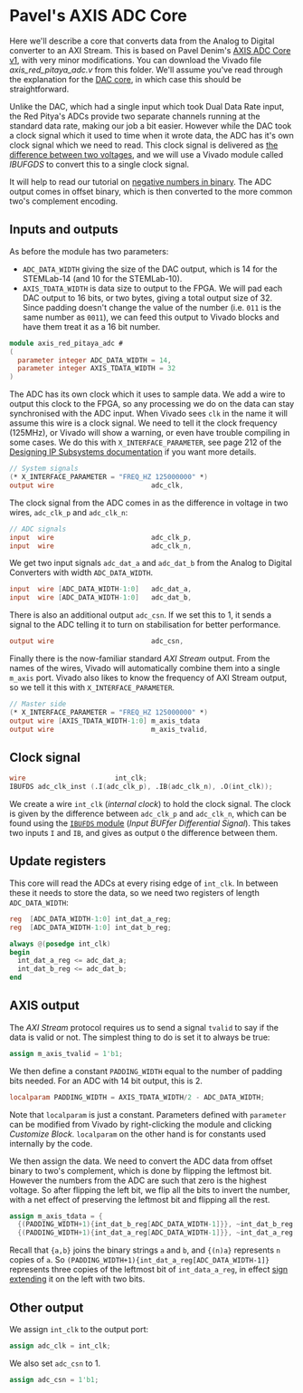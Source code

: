 # Pavel's AXIS ADC Core

Here we'll describe a core that converts data from the Analog to Digital converter to an AXI Stream. This is based on Pavel Denim's [AXIS ADC Core v1](https://github.com/pavel-demin/red-pitaya-notes/blob/master/cores/axis_red_pitaya_adc_v1_0/axis_red_pitaya_adc.v), with very minor modifications. You can download the Vivado file *axis_red_pitaya_adc.v* from this folder. We'll assume you've read through the explanation for the [DAC core](/Tutorials/CORE_DAC_AXIS), in which case this should be straightforward. 

Unlike the DAC, which had a single input which took Dual Data Rate input, the Red Pitya's ADCs provide two separate channels running at the standard data rate, making our job a bit easier. However while the DAC took a clock signal which it used to time when it wrote data, the ADC has it's own clock signal which we need to read. This clock signal is delivered as [the difference between two voltages](https://en.wikipedia.org/wiki/Differential_signalling), and we will use a Vivado module called *IBUFGDS* to convert this to a single clock signal.

It will help to read our tutorial on [negative numbers in binary](/Tutorials/FPGA_NegativeBinary). The ADC output comes in offset binary, which is then converted to the more common two's complement encoding. 

## Inputs and outputs

As before the module has two parameters:

*  `ADC_DATA_WIDTH` giving the size of the DAC output, which is 14 for the STEMLab-14 (and 10 for the STEMLab-10).
* `AXIS_TDATA_WIDTH` is data size to output to the FPGA. We will pad each DAC output to 16 bits, or two bytes, giving a total output size of 32. Since padding doesn't change the value of the number (i.e. `011` is the same number as `0011`), we can feed this output to Vivado blocks and have them treat it as a 16 bit number.

```verilog
module axis_red_pitaya_adc #
(
  parameter integer ADC_DATA_WIDTH = 14,
  parameter integer AXIS_TDATA_WIDTH = 32
)
```

The ADC has its own clock which it uses to sample data. We add a wire to output this clock to the FPGA, so any processing we do on the data can stay synchronised with the ADC input. When Vivado sees `clk` in the name it will assume this wire is a clock signal. We need to tell it the clock frequency (125MHz), or Vivado will show a warning, or even have trouble compiling in some cases. We do this with  `X_INTERFACE_PARAMETER`, see page 212 of the [Designing IP Subsystems documentation](https://docs.xilinx.com/v/u/2018.3-English/ug994-vivado-ip-subsystems) if you want more details.

```verilog
// System signals
(* X_INTERFACE_PARAMETER = "FREQ_HZ 125000000" *)
output wire                        adc_clk,
```

The clock signal from the ADC comes in as the difference in voltage in two wires, `adc_clk_p` and `adc_clk_n`:

```verilog
// ADC signals
input  wire                        adc_clk_p,
input  wire                        adc_clk_n,
```

We get two input signals `adc_dat_a` and `adc_dat_b` from the Analog to Digital Converters with width `ADC_DATA_WIDTH`.

```verilog
input  wire [ADC_DATA_WIDTH-1:0]   adc_dat_a,
input  wire [ADC_DATA_WIDTH-1:0]   adc_dat_b,
```

 There is also an additional output `adc_csn`. If we set this to 1, it sends a signal to the ADC telling it to turn on stabilisation for better performance.

```verilog
output wire                        adc_csn,
```

Finally there is the now-familiar standard *AXI Stream* output. From the names of the wires, Vivado will automatically combine them into a single `m_axis` port. Vivado also likes to know the frequency of AXI Stream output, so we tell it this with `X_INTERFACE_PARAMETER`. 

```verilog
// Master side
(* X_INTERFACE_PARAMETER = "FREQ_HZ 125000000" *)
output wire [AXIS_TDATA_WIDTH-1:0] m_axis_tdata
output wire                        m_axis_tvalid,
```

## Clock signal

```verilog
wire                      int_clk;
IBUFDS adc_clk_inst (.I(adc_clk_p), .IB(adc_clk_n), .O(int_clk));
```

We create a wire `int_clk` (*internal clock*) to hold the clock signal. The clock is given by the difference between `adc_clk_p` and `adc_clk_n`, which can be found using the [`IBUFDS` module](https://docs.xilinx.com/r/en-US/ug974-vivado-ultrascale-libraries/IBUFDS) (*Input BUFfer Differential Signal*). This takes two inputs `I` and `IB`, and gives as output `O` the difference between them.

## Update registers

This core will read the ADCs at every rising edge of `int_clk`. In between these it needs to store the data, so we need two registers of length `ADC_DATA_WIDTH`:

```verilog
reg  [ADC_DATA_WIDTH-1:0] int_dat_a_reg;
reg  [ADC_DATA_WIDTH-1:0] int_dat_b_reg;

always @(posedge int_clk)
begin
  int_dat_a_reg <= adc_dat_a;
  int_dat_b_reg <= adc_dat_b;
end
```

## AXIS output

The *AXI Stream* protocol requires us to send a signal `tvalid` to say if the data is valid or not. The simplest thing to do is set it to always be true:

```verilog
assign m_axis_tvalid = 1'b1;
```

We then define a constant `PADDING_WIDTH` equal to the number of padding bits needed. For an ADC with 14 bit output, this is 2.

```verilog
localparam PADDING_WIDTH = AXIS_TDATA_WIDTH/2 - ADC_DATA_WIDTH;
```

Note that `localparam` is just a constant. Parameters defined with `parameter`  can be modified from Vivado by right-clicking the module and clicking *Customize Block*. `localparam`  on the other hand is for constants used internally by the code.

We then assign the data. We need to convert the ADC data from offset binary to two's complement, which is done by flipping the leftmost bit. However the numbers from the ADC are such that zero is the highest voltage. So after flipping the left bit, we flip all the bits to invert the number, with a net effect of preserving the leftmost bit and flipping all the rest.

```verilog
assign m_axis_tdata = {
  {(PADDING_WIDTH+1){int_dat_b_reg[ADC_DATA_WIDTH-1]}}, ~int_dat_b_reg[ADC_DATA_WIDTH-2:0],
  {(PADDING_WIDTH+1){int_dat_a_reg[ADC_DATA_WIDTH-1]}}, ~int_dat_a_reg[ADC_DATA_WIDTH-2:0]};
```

Recall that `{a,b}` joins the binary strings `a` and `b`, and `{(n)a}` represents `n` copies of `a`. So `(PADDING_WIDTH+1){int_dat_a_reg[ADC_DATA_WIDTH-1]}` represents three copies of the leftmost bit of `int_data_a_reg`, in effect [sign extending](https://en.wikipedia.org/wiki/Sign_extension) it on the left with two bits.

## Other output

We assign `int_clk`  to the output port:

```verilog
assign adc_clk = int_clk;
```

We also set `adc_csn` to 1.

```verilog
assign adc_csn = 1'b1;
```
